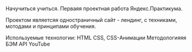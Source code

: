 Начучиться учиться. Перваяя проектная работа Яндекс.Практикума.

Проектом являетсяя одностраничный сайт - лендинг, с техниками, мотодами и принципами обучения.

Используемые технологии:
HTML
CSS, CSS-Анимации
Методологияяя БЭМ
API YouTube
